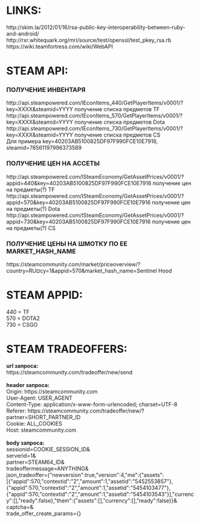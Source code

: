 <h1>LINKS:</h1>
http://skim.la/2012/01/16/rsa-public-key-interoperability-between-ruby-and-android/<br>
http://rxr.whitequark.org/mri/source/test/openssl/test_pkey_rsa.rb<br>
https://wiki.teamfortress.com/wiki/WebAPI<br>

<h1>STEAM API:</h1>
<h3>ПОЛУЧЕНИЕ ИНВЕНТАРЯ</h3>
http://api.steampowered.com/IEconItems_440/GetPlayerItems/v0001/?key=XXXX&steamid=YYYY получение списка предметов TF<br>
http://api.steampowered.com/IEconItems_570/GetPlayerItems/v0001/?key=XXXX&steamid=YYYY получение списка предметов Dota<br>
http://api.steampowered.com/IEconItems_730/GetPlayerItems/v0001/?key=XXXX&steamid=YYYY получение списка предметов CS<br>
Для примера key=40203AB5100825DF97F990FCE10E7916, steamid=76561197996373589<br>
<h3>ПОЛУЧЕНИЕ ЦЕН НА АССЕТЫ</h3>
http://api.steampowered.com/ISteamEconomy/GetAssetPrices/v0001/?appid=440&key=40203AB5100825DF97F990FCE10E7916 получение цен на предметы(?) TF<br>
http://api.steampowered.com/ISteamEconomy/GetAssetPrices/v0001/?appid=570&key=40203AB5100825DF97F990FCE10E7916 получение цен на предметы(?) Dota<br>
http://api.steampowered.com/ISteamEconomy/GetAssetPrices/v0001/?appid=730&key=40203AB5100825DF97F990FCE10E7916 получение цен на предметы(?) CS<br>
<h3>ПОЛУЧЕНИЕ ЦЕНЫ НА ШМОТКУ ПО ЕЕ MARKET_HASH_NAME</h3>
https://steamcommunity.com/market/priceoverview/?country=RU&currency=1&appid=570&market_hash_name=Sentinel Hood

<h1>STEAM APPID:</h1>
440 = TF<br>
570 = DOTA2<br>
730 = CSGO<br>

<h1>STEAM TRADEOFFERS:</h1>
<b>url запроса:</b><br>
https://steamcommunity.com/tradeoffer/new/send<br><br>
<b>header запроса:</b><br>
Origin: https://steamcommunity.com<br>
User-Agent: USER_AGENT<br>
Content-Type: application/x-www-form-urlencoded; charset=UTF-8<br>
Referer: https://steamcommunity.com/tradeoffer/new/?partner=SHORT_PARTNER_ID<br>
Cookie: ALL_COOKIES<br>
Host: steamcommunity.com<br><br>
<b>body запроса:</b><br>
sessionid=COOKIE_SESSION_ID&<br>
serverid=1&<br>
partner=STEAM64_ID&<br>
tradeoffermessage=ANYTHING&<br>
json_tradeoffer={"newversion":true,"version":4,"me":{"assets":[{"appid":570,"contextid":"2","amount":1,"assetid":"5452553857"},{"appid":570,"contextid":"2","amount":1,"assetid":"5454103477"},{"appid":570,"contextid":"2","amount":1,"assetid":"5454103543"}],"currency":[],"ready":false},"them":{"assets":[],"currency":[],"ready":false}}&<br>
captcha=&<br>
trade_offer_create_params={}<br>
